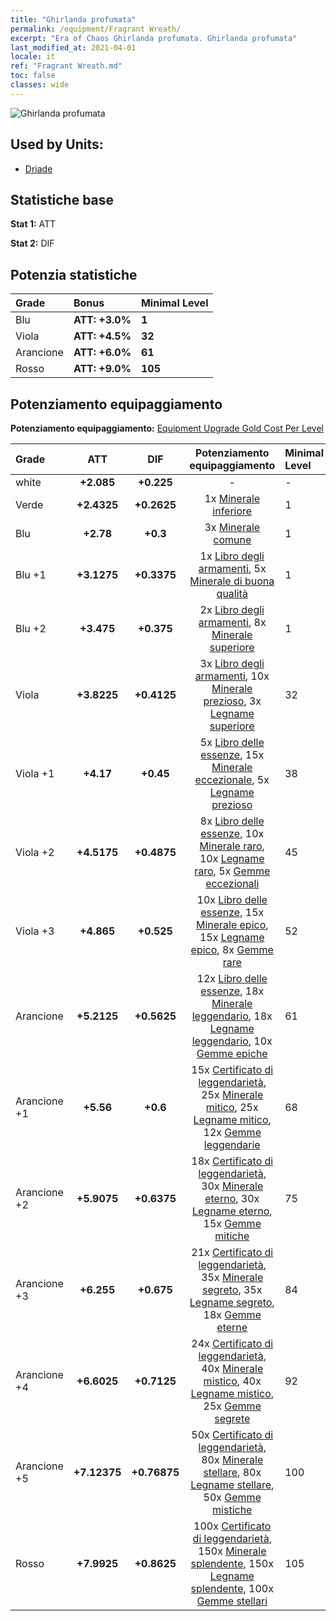 ```yaml
---
title: "Ghirlanda profumata"
permalink: /equipment/Fragrant Wreath/
excerpt: "Era of Chaos Ghirlanda profumata. Ghirlanda profumata"
last_modified_at: 2021-04-01
locale: it
ref: "Fragrant Wreath.md"
toc: false
classes: wide
---
```


  ![Ghirlanda profumata](/images/e/e_9011.png)

## Used by Units:

* [Driade](/it/units/Sprite/) 


## Statistiche base
 **Stat 1:** ATT

 **Stat 2:** DIF

## Potenzia statistiche

  |     Grade    |   Bonus | Minimal Level | 
  |:-------------|:--------|:--------------| 
  | Blu | **ATT: +3.0%** | **1** | 
  | Viola | **ATT: +4.5%** | **32** | 
  | Arancione | **ATT: +6.0%** | **61** | 
  | Rosso | **ATT: +9.0%** | **105** | 


## Potenziamento equipaggiamento
 **Potenziamento equipaggiamento:** [Equipment Upgrade Gold Cost Per Level](/equipment/EquipmentUpgradeCostPerLevel/) 

  |          Grade      | ATT | DIF | Potenziamento equipaggiamento | Minimal Level |
  |:--------------------|:---------:|:---------:|:----------------:|:--------------|
  | white | **+2.085** | **+0.225** | - | - |
  | Verde | **+2.4325** | **+0.2625** | 1x [Minerale inferiore](/it/Items/mat_1/) | 1 |
  | Blu | **+2.78** | **+0.3** | 3x [Minerale comune](/it/Items/mat_6/) | 1 |
  | Blu +1 | **+3.1275** | **+0.3375** | 1x [Libro degli armamenti](/it/Items/mat_18/), 5x [Minerale di buona qualità](/it/Items/mat_12/) | 1 |
  | Blu +2 | **+3.475** | **+0.375** | 2x [Libro degli armamenti](/it/Items/mat_25/), 8x [Minerale superiore](/it/Items/mat_19/) | 1 |
  | Viola | **+3.8225** | **+0.4125** | 3x [Libro degli armamenti](/it/Items/mat_32/), 10x [Minerale prezioso](/it/Items/mat_26/), 3x [Legname superiore](/it/Items/mat_20/) | 32 |
  | Viola +1 | **+4.17** | **+0.45** | 5x [Libro delle essenze](/it/Items/mat_39/), 15x [Minerale eccezionale](/it/Items/mat_33/), 5x [Legname prezioso](/it/Items/mat_27/) | 38 |
  | Viola +2 | **+4.5175** | **+0.4875** | 8x [Libro delle essenze](/it/Items/mat_46/), 10x [Minerale raro](/it/Items/mat_40/), 10x [Legname raro](/it/Items/mat_41/), 5x [Gemme eccezionali](/it/Items/mat_37/) | 45 |
  | Viola +3 | **+4.865** | **+0.525** | 10x [Libro delle essenze](/it/Items/mat_53/), 15x [Minerale epico](/it/Items/mat_47/), 15x [Legname epico](/it/Items/mat_48/), 8x [Gemme rare](/it/Items/mat_44/) | 52 |
  | Arancione | **+5.2125** | **+0.5625** | 12x [Libro delle essenze](/it/Items/mat_60/), 18x [Minerale leggendario](/it/Items/mat_54/), 18x [Legname leggendario](/it/Items/mat_55/), 10x [Gemme epiche](/it/Items/mat_51/) | 61 |
  | Arancione +1 | **+5.56** | **+0.6** | 15x [Certificato di leggendarietà](/it/Items/mat_67/), 25x [Minerale mitico](/it/Items/mat_61/), 25x [Legname mitico](/it/Items/mat_62/), 12x [Gemme leggendarie](/it/Items/mat_58/) | 68 |
  | Arancione +2 | **+5.9075** | **+0.6375** | 18x [Certificato di leggendarietà](/it/Items/mat_74/), 30x [Minerale eterno](/it/Items/mat_68/), 30x [Legname eterno](/it/Items/mat_69/), 15x [Gemme mitiche](/it/Items/mat_65/) | 75 |
  | Arancione +3 | **+6.255** | **+0.675** | 21x [Certificato di leggendarietà](/it/Items/mat_81/), 35x [Minerale segreto](/it/Items/mat_75/), 35x [Legname segreto](/it/Items/mat_76/), 18x [Gemme eterne](/it/Items/mat_72/) | 84 |
  | Arancione +4 | **+6.6025** | **+0.7125** | 24x [Certificato di leggendarietà](/it/Items/mat_88/), 40x [Minerale mistico](/it/Items/mat_82/), 40x [Legname mistico](/it/Items/mat_83/), 25x [Gemme segrete](/it/Items/mat_79/) | 92 |
  | Arancione +5 | **+7.12375** | **+0.76875** | 50x [Certificato di leggendarietà](/it/Items/mat_95/), 80x [Minerale stellare](/it/Items/mat_89/), 80x [Legname stellare](/it/Items/mat_90/), 50x [Gemme mistiche](/it/Items/mat_86/) | 100 |
  | Rosso | **+7.9925** | **+0.8625** | 100x [Certificato di leggendarietà](/it/Items/mat_102/), 150x [Minerale splendente](/it/Items/mat_96/), 150x [Legname splendente](/it/Items/mat_97/), 100x [Gemme stellari](/it/Items/mat_93/) | 105 |

